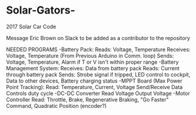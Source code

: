 # Solar-Gators-
2017 Solar Car Code

Message Eric Brown on Slack to be added as a contributor to the repository 

NEEDED PROGRAMS
  -Battery Pack: 
      Reads: Voltage, Temperature
      Receives: Voltage, Temperature (From Previous Arduino in Comm. loop)
      Sends: Voltage, Temperature, Alarm if T or V isn't within proper range
  -Battery Management System:
      Receives: Data from battery pack
      Reads: Current through battery pack
      Sends: Strobe signal if tripped, LED control to cockpit, Data to other devices, Battery charging status
  -MPPT Board (Max Power Point Tracking): 
      Read: Temperature, Current, Voltage
      Send/Receive Data
      Controls duty cycle 
  -DC-DC Converter
      Read Voltage
      Output Voltage
  -Motor Controller
      Read: Throttle, Brake, Regenerative Braking, "Go Faster" Command, Quadratic Position (encoder?)
      
      
      
      
      
     
  
      
